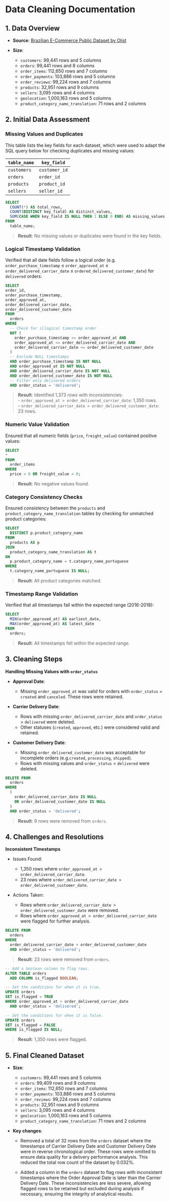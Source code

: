 # Data Cleaning Documentation

## 1. Data Overview

- **Source**: [Brazilian E-Commerce Public Dataset by Olist](https://www.kaggle.com/datasets/olistbr/brazilian-ecommerce)

- **Size**:  
  - `customers`: 99,441 rows and 5 columns  
  - `orders`: 99,441 rows and 8 columns  
  - `order_items`: 112,650 rows and 7 columns  
  - `order_payments`: 103,886 rows and 5 columns  
  - `order_reviews`: 99,224 rows and 7 columns  
  - `products`: 32,951 rows and 9 columns  
  - `sellers`: 3,095 rows and 4 columns  
  - `geolocation`: 1,000,163 rows and 5 columns  
  - `product_category_name_translation`: 71 rows and 2 columns  

## 2. Initial Data Assessment

### Missing Values and Duplicates

This table lists the key fields for each dataset, which were used to adapt the SQL query below for checking duplicates and missing values:

<div align="center">
  
| `table_name`    | `key_field`     |
| ------------    | ------------    |
| `customers`     | `customer_id`   |
| `orders`        | `order_id`      |
| `products`      | `product_id`    |
| `sellers`       | `seller_id`     | 

</div>

```sql
SELECT 
  COUNT(*) AS total_rows,
  COUNT(DISTINCT key_field) AS distinct_values,
  SUM(CASE WHEN key_field IS NULL THEN 1 ELSE 0 END) AS missing_values
FROM
  table_name;
```

> **Result**: No missing values or duplicates were found in the key fields.

### Logical Timestamp Validation

Verified that all date fields follow a logical order (e.g. `order_purchase_timestamp` ≤ `order_approved_at` ≤ `order_delivered_carrier_date` ≤ `ordered_delivered_customer_date`) for `delivered` orders:

```sql
SELECT
order_id,
order_purchase_timestamp,
order_approved_at,
order_delivered_carrier_date,
order_delivered_customer_date
FROM
  orders
WHERE
  -- Check for illogical timestamp order
  NOT (
    order_purchase_timestamp <= order_approved_at AND
    order_approved_at <= order_delivered_carrier_date AND
    order_delivered_carrier_date <= order_delivered_customer_date
  ) 
  -- Exclude NULL timestamps
  AND order_purchase_timestamp IS NOT NULL
  AND order_approved_at IS NOT NULL
  AND order_delivered_carrier_date IS NOT NULL 
  AND order_delivered_customer_date IS NOT NULL
  -- Filter only delivered orders
  AND order_status = 'delivered';
```

> **Result**: Identified 1,373 rows with inconsistencies:<br>- `order_approved_at > order_delivered_carrier_date`: 1,350 rows.<br>- `order_delivered_carrier_date > order_delivered_customer_date`: 23 rows.

### Numeric Value Validation
  
Ensured that all numeric fields (`price`, `freight_value`) contained positive values:

```sql
SELECT
*
FROM
  order_items
WHERE
  price < 0 OR freight_value < 0;
```
  
> **Result**: No negative values found.

### Category Consistency Checks

Ensured consistency between the `products` and `product_category_name_translation` tables by checking for unmatched product categories:

```sql
SELECT
  DISTINCT p.product_category_name
FROM
  products AS p
JOIN
  product_category_name_translation AS t
ON 
  p.product_category_name = t.category_name_portuguese
WHERE 
  t.category_name_portuguese IS NULL;
```
  
> **Result**: All product categories matched.

### Timestamp Range Validation

Verified that all timestamps fall within the expected range (2016-2018):

```sql
SELECT
  MIN(order_approved_at) AS earliest_date,
  MAX(order_approved_at) AS latest_date
FROM
  orders;
```

> **Result**: All timestamps fell within the expected range.
 
## 3. Cleaning Steps

**Handling Missing Values with `order_status`**

- **Approval Date**:
  - Missing `order_approved_at` was valid for orders with `order_status` = `created` and `canceled`. These rows were retained.

- **Carrier Delivery Date**:
  - Rows with missing `order_delivered_carrier_date` and `order_status` = `delivered` were deleted.
  - Other statuses (`created`, `approved`, etc.) were considered valid and retained.
 
- **Customer Delivery Date**:
  - Missing `order_delivered_customer_date` was acceptable for incomplete orders (e.g.`created`, `processing`, `shipped`).
  - Rows with missing values and `order_status` = `delivered` were deleted.

```sql
DELETE FROM
  orders
WHERE
  (
    order_delivered_carrier_date IS NULL 
    OR order_delivered_customer_date IS NULL
  )
  AND order_status = 'delivered';
```

> **Result**: 9 rows were removed from `orders`.

## 4. Challenges and Resolutions

**Inconsistent Timestamps**

  - Issues Found:
    - 1,350 rows where `order_approved_at > order_delivered_carrier_date`.
    - 23 rows where `order_delivered_carrier_date > order_delivered_customer_date`.
  
  - Actions Taken:
    - Rows where `order_delivered_carrier_date > order_delivered_customer_date` were removed.
    - Rows where `order_approved_at > order_delivered_carrier_date` were flagged for further analysis.

```sql
DELETE FROM
  orders
WHERE
  order_delivered_carrier_date > order_delivered_customer_date
  AND order_status = 'delivered';
```

> **Result**: 23 rows were removed from `orders`.

```sql
-- Add a boolean column to flag rows.  
ALTER TABLE orders
  ADD COLUMN is_flagged BOOLEAN;

-- Set the conditions for when it is true.
UPDATE orders
SET is_flagged = TRUE
WHERE order_approved_at > order_delivered_carrier_date
  AND order_status = 'delivered';

-- Set the conditions for when it is false.
UPDATE orders
SET is_flagged = FALSE
WHERE is_flagged IS NULL;
```

> **Result**: 1,350 rows were flagged.

## 5. Final Cleaned Dataset

- **Size**:  
  - `customers`: 99,441 rows and 5 columns  
  - `orders`: 99,409 rows and 9 columns
  - `order_items`: 112,650 rows and 7 columns  
  - `order_payments`: 103,886 rows and 5 columns  
  - `order_reviews`: 99,224 rows and 7 columns  
  - `products`: 32,951 rows and 9 columns  
  - `sellers`: 3,095 rows and 4 columns  
  - `geolocation`: 1,000,163 rows and 5 columns  
  - `product_category_name_translation`: 71 rows and 2 columns
 
- **Key changes**:
  - Removed a total of 32 rows from the `orders` dataset where the timestamps of Carrier Delivery Date and Customer Delivery Date were in reverse chronological order. These rows were omitted to ensure data quality for a delivery performance analysis. This reduced the total row count of the dataset by 0.032%.
    
  - Added a column in the `orders` dataset to flag rows with inconsistent timestamps where the Order Approval Date is later than the Carrier Delivery Date. These inconsistencies are less severe, allowing flagged rows to be retained but excluded during analysis if necessary, ensuring the integrity of analytical results.
